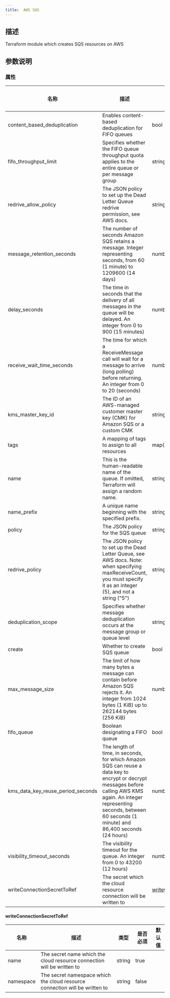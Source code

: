 ```yaml
---
title:  AWS SQS
---
```


## 描述

Terraform module which creates SQS resources on AWS

## 参数说明


### 属性

 名称 | 描述 | 类型 | 是否必须 | 默认值 
 ------------ | ------------- | ------------- | ------------- | ------------- 
 content_based_deduplication | Enables content-based deduplication for FIFO queues | bool | false |  
 fifo_throughput_limit | Specifies whether the FIFO queue throughput quota applies to the entire queue or per message group | string | false |  
 redrive_allow_policy | The JSON policy to set up the Dead Letter Queue redrive permission, see AWS docs. | string | false |  
 message_retention_seconds | The number of seconds Amazon SQS retains a message. Integer representing seconds, from 60 (1 minute) to 1209600 (14 days) | number | false |  
 delay_seconds | The time in seconds that the delivery of all messages in the queue will be delayed. An integer from 0 to 900 (15 minutes) | number | false |  
 receive_wait_time_seconds | The time for which a ReceiveMessage call will wait for a message to arrive (long polling) before returning. An integer from 0 to 20 (seconds) | number | false |  
 kms_master_key_id | The ID of an AWS-managed customer master key (CMK) for Amazon SQS or a custom CMK | string | false |  
 tags | A mapping of tags to assign to all resources | map(string) | false |  
 name | This is the human-readable name of the queue. If omitted, Terraform will assign a random name. | string | false |  
 name_prefix | A unique name beginning with the specified prefix. | string | false |  
 policy | The JSON policy for the SQS queue | string | false |  
 redrive_policy | The JSON policy to set up the Dead Letter Queue, see AWS docs. Note: when specifying maxReceiveCount, you must specify it as an integer (5), and not a string ("5") | string | false |  
 deduplication_scope | Specifies whether message deduplication occurs at the message group or queue level | string | false |  
 create | Whether to create SQS queue | bool | false |  
 max_message_size | The limit of how many bytes a message can contain before Amazon SQS rejects it. An integer from 1024 bytes (1 KiB) up to 262144 bytes (256 KiB) | number | false |  
 fifo_queue | Boolean designating a FIFO queue | bool | false |  
 kms_data_key_reuse_period_seconds | The length of time, in seconds, for which Amazon SQS can reuse a data key to encrypt or decrypt messages before calling AWS KMS again. An integer representing seconds, between 60 seconds (1 minute) and 86,400 seconds (24 hours) | number | false |  
 visibility_timeout_seconds | The visibility timeout for the queue. An integer from 0 to 43200 (12 hours) | number | false |  
 writeConnectionSecretToRef | The secret which the cloud resource connection will be written to | [writeConnectionSecretToRef](#writeConnectionSecretToRef) | false |  


#### writeConnectionSecretToRef

 名称 | 描述 | 类型 | 是否必须 | 默认值 
 ------------ | ------------- | ------------- | ------------- | ------------- 
 name | The secret name which the cloud resource connection will be written to | string | true |  
 namespace | The secret namespace which the cloud resource connection will be written to | string | false |  
